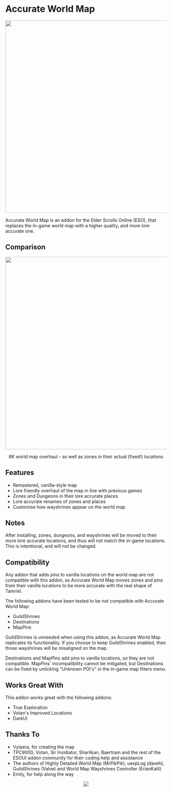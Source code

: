

# Accurate World Map

<p align="center">
  <img src="https://user-images.githubusercontent.com/30050459/170882975-759bac00-7a94-479a-abf2-146f035e8237.png" width="600">
</p>


Accurate World Map is an addon for the Elder Scrolls Online (ESO), that replaces the in-game world map with a higher quality, and more lore accurate one.

## Comparison

<p align="center">
  <img src="https://cdn.discordapp.com/attachments/784696154537328643/979614755947966464/accurate_world_map_comparison.gif" width="600" height="600">
</p>
<p align="center"> 8K world map overhaul - as well as zones in their actual (fixed!) locations</p>

## Features

- Remastered, vanilla-style map
- Lore friendly overhaul of the map in line with previous games
- Zones and Dungeons in their lore accurate places
- Lore accurate renames of zones and places
- Customise how wayshrines appear on the world map

## Notes

After installing, zones, dungeons, and wayshrines will be moved to their more lore accurate locations, and thus will not match the in-game locations. This is intentional, and will not be changed.

## Compatibility

Any addon that adds pins to vanilla locations on the world map are not compatible with this addon, as Accurate World Map moves zones and pins from their vanilla locations to be more accurate with the real shape of Tamriel.

The following addons have been tested to be not compatible with Accurate World Map:

- GuildShrines
- Destinations
- MapPins

GuildShrines is unneeded when using this addon, as Accurate World Map replicates its functionality. If you choose to keep GuildShrines enabled, then those wayshrines will be misaligned on the map.

Destinations and MapPins add pins to vanilla locations, so they are not compatible. MapPins' incompatibility cannot be mitigated, but Destinations can be fixed by unticking "Unknown POI's" in the in-game map filters menu.

## Works Great With

This addon works great with the following addons:

- True Exploration
- Votan's Improved Locations
- DarkUI

## Thanks To

- Vylaera, for creating the map
- TPC9000, Votan, Sir Insidiator, Sharlikan, Baertram and the rest of the ESOUI addon community for their coding help and assistance
- The authors of Highly Detailed World Map (MrPikPik), uespLog (daveh), GuildShrines (Valve) and World Map Wayshrines Controller (ErianKalil)
- Emily, for help along the way

<p align="center">
  <img src="https://cdn.discordapp.com/attachments/919785179101401099/979489941371387995/vylaera_and_thal_circle_banner.png">
</p>

